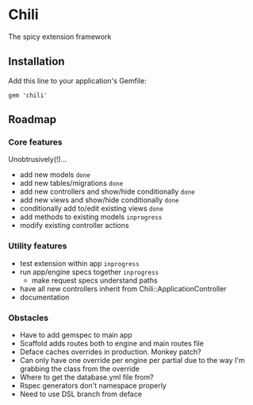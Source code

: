 # Chili

The spicy extension framework

## Installation

Add this line to your application's Gemfile:

    gem 'chili'

## Roadmap

### Core features

Unobtrusively(!)...

- add new models `done`
- add new tables/migrations `done`
- add new controllers and show/hide conditionally `done`
- add new views and show/hide conditionally `done`
- conditionally add to/edit existing views `done`
- add methods to existing models `inprogress`
- modify existing controller actions

### Utility features

- test extension within app `inprogress`
- run app/engine specs together `inprogress`
    - make request specs understand paths
- have all new controllers inherit from Chili::ApplicationController
- documentation

### Obstacles

- Have to add gemspec to main app
- Scaffold adds routes both to engine and main routes file
- Deface caches overrides in production. Monkey patch?
- Can only have one override per engine per partial due to the way I'm grabbing the class from the override
- Where to get the database.yml file from?
- Rspec generators don't namespace properly
- Need to use DSL branch from deface